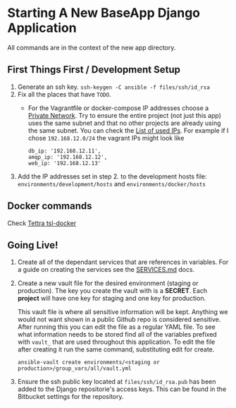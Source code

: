 # Starting A New BaseApp Django Application

All commands are in the context of the new app directory.

## First Things First / Development Setup

1. Generate an ssh key. `ssh-keygen -C ansible -f files/ssh/id_rsa`
2. Fix all the places that have `TODO`.
    - For the Vagrantfile or docker-compose IP addresses choose a [Private Network](https://en.wikipedia.org/wiki/Private_network).
      Try to ensure the entire project (not just this app) uses the same subnet and that no other projects are already
      using the same subnet. You can check the [List of used IPs](https://app.tettra.co/teams/TSL/pages/list-of-used-ips).
      For example if I chose `192.168.12.0/24` the vagrant IPs might look like

      ```
      db_ip: '192.168.12.11',
      amqp_ip: '192.168.12.12',
      web_ip: '192.168.12.13'
      ```
3. Add the IP addresses set in step 2. to the development hosts file: `environments/development/hosts` and `environments/docker/hosts`

## Docker commands

Check [Tettra tsl-docker](https://app.tettra.co/teams/TSL/pages/tsl-docker)

## Going Live!

1. Create all of the dependant services that are references in variables.  For a guide
   on creating the services see the [SERVICES.md](SERVICES.md) docs.
2. Create a new vault file for the desired environment (staging or production).
   The key you create the vault with is a **SECRET**.  Each **project** will have
   one key for staging and one key for production.

   This vault file is where all sensitive information will be kept.  Anything we would
   not want shown in a public Github repo is considered sensitive.
   After running this you can edit the file as a regular YAML file.
   To see what information needs to be stored find all of the variables prefixed with `vault_`
   that are used throughout this application.  To edit the file after creating it
   run the same command, substituting edit for create.

   ```
   ansible-vault create environments/<staging or production>/group_vars/all/vault.yml
   ```

3. Ensure the ssh public key located at `files/ssh/id_rsa.pub` has been added to
   the Django repositorie's access keys.  This can be found in the Bitbucket settings
   for the repository.
